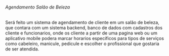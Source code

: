 ###### Agendamento Salão de Beleza <h6>

Será feito um sistema de agendamento de cliente em um salão de beleza, que contara com um sistema backend, banco de dados com cadastros dos cliente e funcionarios, onde os cliente a partir de uma pagina web ou um aplicativo mobile podera marcar horarios especificos para tipos de serviços como cabeleiro, manicule, pedicule e escolher o profissional que gostaria de ser atendida.

